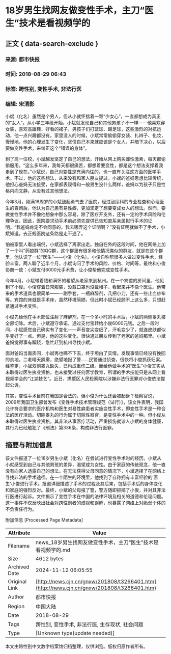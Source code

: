 # 18岁男生找网友做变性手术，主刀“医生”技术是看视频学的

## 正文 { data-search-exclude }


### 来源: 都市快报
### 时间: 2018-08-29 06:43
### 标签: 跨性别, 变性手术, 非法行医
### 编辑: 宋清影

小斌（化名）虽然是个男人，但从小就怀揣着一颗“少女心”，一直都想成为真正的“女人”。从小学三年级开始，小斌就发现自己和其他男孩子不一样——他喜欢穿女装，喜欢高跟鞋、好看的裙子，男孩子们打篮球、踢足球，这些激烈的对抗运动，他一点兴趣都没有。家里没人的时候，小斌常常偷偷穿女装、扎辫子、化妆，慢慢地，他的心理发生了变化，坚信自己本来就应该是个女人，并暗下决心，以后要做变性手术，来纠正这个“错误的身体”。 

到了高一住校，小斌越发坚定了自己的想法，开始从网上购买雌性激素，每天都偷偷服用。“这么多年来，我每天都很痛苦，都想着要变性，都是这个想法支撑着我走到了现在。”小斌说，自己对变性是充满向往的，也一直有关注这方面的医学手术。不过，他的这些想法，从来没有和家人朋友提过。小斌的爸妈思想比较传统，他担心爸妈无法接受，在家都表现得和一般男生没什么两样，爸妈以为孩子只是性格内向文静，从没有过其他想法。

今年3月，刚满18周岁的小斌鼓起勇气去了医院，经过泌尿科的专业检查和心理医生的咨询后，他认为自己患有易性癖，更加坚定了想要变成女人的想法。然而，要做变性手术并不像他想象中那么容易，除了医疗开支外，还有一定的手术风险和伦理争议，因此，医院要求动手术前必须先提供已告知直系亲属拟行手术的证明。“我爸妈肯定不会同意的，我去哪弄这个证明啊？”没有证明就做不了手术，小斌知道，去正规医院这条路是走不通了。

怕被家里人看出端倪，小斌选择了离家出走。独自在外的这段时间，他在网络上加了一个叫“药娘群”的QQ群，这个群里有很多和他情况类似的群友，就是在这个群里，他认识了一位“医生”——小俊（化名）。小俊自称帮很多人做过变性手术，经验丰富。两人聊了近半个月，小斌询问了手术的风险、价格、时间等，最终和小俊协商一致：小斌支付6000元手术费，让小俊帮他完成变性手术。

今年4月，小斌带着钱和满怀的希望从老家来到杭州。在一个宾馆的房间里，他见到了小俊。小俊穿着日常服装，没戴口罩也没戴帽子，看起来并不像个医生。他带来的手术道具也很简单——一副手套，一瓶麻醉剂，几把小刀，还有一些止血纱布等。宾馆的床就是手术床，虽然环境简陋，但此时小斌已经顾不上这么多，只想赶紧通过手术变性。

小俊先给他在手术部位注射了麻醉剂，在一个多小时的手术后，小斌的两侧睾丸被全部切除。术后，小斌遵守承诺，通过支付宝转给小俊6000元钱。之后一段时间，小斌感觉自己确实有了变化——声音变尖变细了，汗毛变少了，就连皮肤都似乎变好了一点。但是，他的这些变化，很快通过朋友传到了老家的爸妈那里。小斌爸妈觉得事有蹊跷，急忙赶到杭州寻找小斌。

面对爸妈当面质问，小斌再也瞒不下去，终于坦白了实情。发现事情已经没有挽回的余地，二老晴天霹雳，绝望地报了警……民警通过侦查，很快将小俊抓获归案。经鉴定，小斌双侧睾丸缺失，已构成重伤二级。而给他做手术的“医生”小俊其实从未取得过医生执业资格，也未接受过任何医学教育，所谓的手术技能只是从网上看视频学会的“江湖技艺”。近日，拱墅区人民检察院以涉嫌非法行医罪对小俊依法提起公诉。

其实，变性手术目前在我国是合法的，但小俊为什么还会被起诉？检察官说，2009年我国卫生部曾发布《变性手术技术管理规范（试行）》，该文件表明，我国允许符合要求的医疗机构和医生对易性癖患者实施变性手术，即变性手术是一种合法的医疗活动。切除睾丸的行为属于切除性器官，是变性手术中的一种。但小俊从未取得过医生执业资格，其非法从事医疗活动，严重损伤就诊人小斌的身体健康，其行为已经触犯了《刑法》第336条，构成非法行医罪。

## 摘要与附加信息

<!-- tcd_abstract -->
该文件报道了一位18岁男生小斌（化名）在尝试进行变性手术时的经历。小斌从小就感受到自己与其他男孩的差异，渴望成为女性。由于家庭的传统观念，他一直没有向家人透露自己的想法。在无法获得父母同意的情况下，小斌选择了在网络上寻找非法的手术途径。在一个陌生的环境里，他找到了自称拥有丰富经验的‘医生’小俊进行手术。报道详细描述了手术的过程及其后果，包括手术后的身体变化和家庭的强烈反对。最终，小斌的父母报了警，警方随即抓捕了小俊，并对其非法行医进行起诉。文件揭示了变性手术在中国的法律环境及相关的道德和伦理问题。这一事件不仅反映出社会对跨性别者的歧视和误解，也暴露了网络上对脆弱个体的不负责任行为。
<!-- tcd_abstract_end -->

附加信息 [Processed Page Metadata]

| Attribute       | Value                                  |
|-----------------|----------------------------------------|
| Filename        | news_18岁男生找网友做变性手术，主刀“医生”技术是看视频学的.md                             |
| Size            | 4612 bytes                           |
| Archived Date   | 2024-11-12 06:05:55                             |
| Original Link   | [http://news.cjn.cn/gnxw/201808/t3266401.htm](http://news.cjn.cn/gnxw/201808/t3266401.htm)                       |
| Author          | 都市快报                               |
| Region          | 中国大陆                               |
| Date            | 2018-08-29                                 |
| Tags            | 跨性别, 变性手术, 非法行医, 生存现状, 社会问题                                 |
| Type            | [Unknown type(update needed)]                                 |
<!-- tcd_table_end -->

本文由跨性别中文数字档案馆归档整理，仅供浏览。版权归原作者所有。
